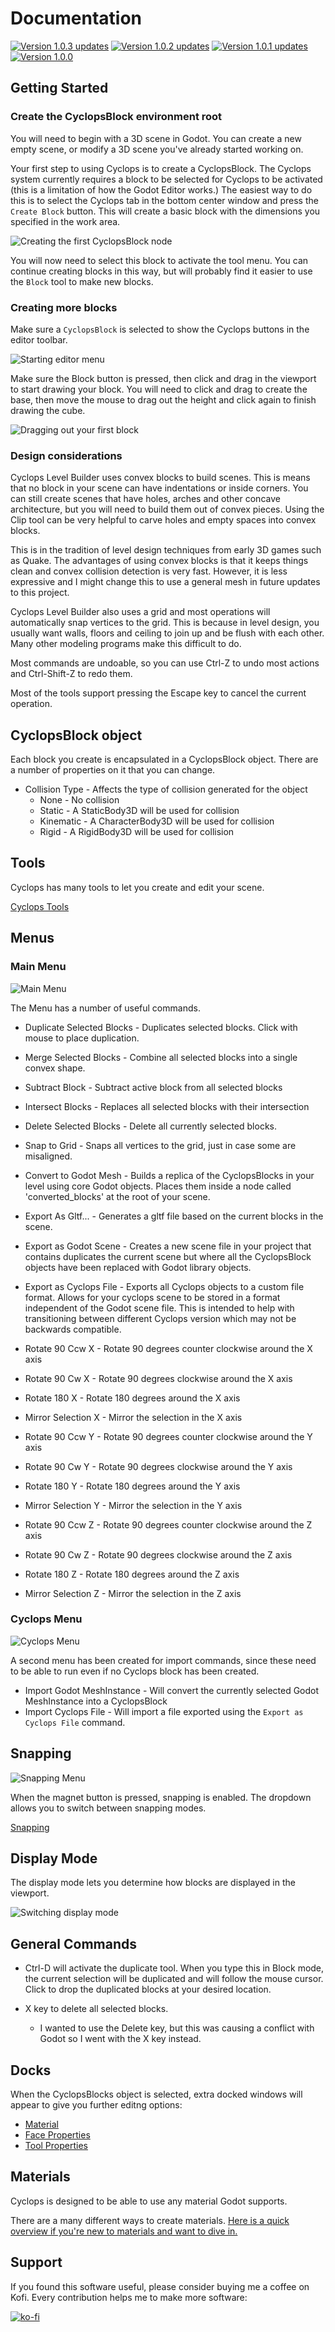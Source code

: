 # Documentation

[![Version 1.0.3 updates](https://img.youtube.com/vi/2foYulFeZG4/0.jpg)](https://www.youtube.com/watch?v=2foYulFeZG4)
[![Version 1.0.2 updates](https://img.youtube.com/vi/mbw_6dnOt_g/0.jpg)](https://www.youtube.com/watch?v=mbw_6dnOt_g)
[![Version 1.0.1 updates](https://img.youtube.com/vi/AoG6olKg2_8/0.jpg)](https://www.youtube.com/watch?v=AoG6olKg2_8)
[![Version 1.0.0](https://img.youtube.com/vi/UAqmm6WIWhA/0.jpg)](https://www.youtube.com/watch?v=UAqmm6WIWhA)


## Getting Started

### Create the CyclopsBlock environment root

You will need to begin with a 3D scene in Godot.  You can create a new empty scene, or modify a 3D scene you've already started working on.

Your first step to using Cyclops is to create a CyclopsBlock.  The Cyclops system currently requires a block to be selected for Cyclops to be activated (this is a limitation of how the Godot Editor works.)  The easiest way to do this is to select the Cyclops tab in the bottom center window and press the `Create Block` button.  This will create a basic block with the dimensions you specified in the work area.

![Creating the first CyclopsBlock node](create_starting_block.png)

You will now need to select this block to activate the tool menu.  You can continue creating blocks in this way, but will probably find it easier to use the `Block` tool to make new blocks.

### Creating more blocks

Make sure a `CyclopsBlock` is selected to show the Cyclops buttons in the editor toolbar.

![Starting editor menu](starting_editor_menu.jpg)

Make sure the Block button is pressed, then click and drag in the viewport to start drawing your block.  You will need to click and drag to create the base, then move the mouse to drag out the height and click again to finish drawing the cube.

![Dragging out your first block](drag_create_cube.gif)

### Design considerations

Cyclops Level Builder uses convex blocks to build scenes.  This is means that no block in your scene can have indentations or inside corners.  You can still create scenes that have holes, arches and other concave architecture, but you will need to build them out of convex pieces.  Using the Clip tool can be very helpful to carve holes and empty spaces into convex blocks.

This is in the tradition of level design techniques from early 3D games such as Quake.  The advantages of using convex blocks is that it keeps things clean and convex collision detection is very fast.  However, it is less expressive and I might change this to use a general mesh in future updates to this project. 

Cyclops Level Builder also uses a grid and most operations will automatically snap vertices to the grid.  This is because in level design, you usually want walls, floors and ceiling to join up and be flush with each other.  Many other modeling programs make this difficult to do.

Most commands are undoable, so you can use Ctrl-Z to undo most actions and Ctrl-Shift-Z to redo them.

Most of the tools support pressing the Escape key to cancel the current operation.


## CyclopsBlock object

Each block you create is encapsulated in a CyclopsBlock object.  There are a number of properties on it that you can change.

* Collision Type - Affects the type of collision generated for the object
	* None - No collision
	* Static - A StaticBody3D will be used for collision
	* Kinematic - A CharacterBody3D will be used for collision
	* Rigid - A RigidBody3D will be used for collision


## Tools

Cyclops has many tools to let you create and edit your scene.

[Cyclops Tools](tools/index.md)


## Menus 

### Main Menu

![Main Menu](edit_menu.jpg)

The Menu has a number of useful commands.

* Duplicate Selected Blocks - Duplicates selected blocks.  Click with mouse to place duplication.
* Merge Selected Blocks - Combine all selected blocks into a single convex shape.
* Subtract Block - Subtract active block from all selected blocks
* Intersect Blocks - Replaces all selected blocks with their intersection
* Delete Selected Blocks - Delete all currently selected blocks.
* Snap to Grid - Snaps all vertices to the grid, just in case some are misaligned.

* Convert to Godot Mesh - Builds a replica of the CyclopsBlocks in your level using core Godot objects.  Places them inside a node called 'converted_blocks' at the root of your scene.
* Export As Gltf... - Generates a gltf file based on the current blocks in the scene.
* Export as Godot Scene - Creates a new scene file in your project that contains duplicates the current scene but where all the CyclopsBlock objects have been replaced with Godot library objects.
* Export as Cyclops File - Exports all Cyclops objects to a custom file format.  Allows for your cyclops scene to be stored in a format independent of the Godot scene file.  This is intended to help with transitioning between different Cyclops version which may not be backwards compatible.

* Rotate 90 Ccw X - Rotate 90 degrees counter clockwise around the X axis
* Rotate 90 Cw X - Rotate 90 degrees clockwise around the X axis
* Rotate 180 X - Rotate 180 degrees around the X axis
* Mirror Selection X - Mirror the selection in the X axis

* Rotate 90 Ccw Y - Rotate 90 degrees counter clockwise around the Y axis
* Rotate 90 Cw Y - Rotate 90 degrees clockwise around the Y axis
* Rotate 180 Y - Rotate 180 degrees around the Y axis
* Mirror Selection Y - Mirror the selection in the Y axis

* Rotate 90 Ccw Z - Rotate 90 degrees counter clockwise around the Z axis
* Rotate 90 Cw Z - Rotate 90 degrees clockwise around the Z axis
* Rotate 180 Z - Rotate 180 degrees around the Z axis
* Mirror Selection Z - Mirror the selection in the Z axis


### Cyclops Menu

![Cyclops Menu](menu_cyclops.png)

A second menu has been created for import commands, since these need to be able to run even if no Cyclops block has been created.

* Import Godot MeshInstance - Will convert the currently selected Godot MeshInstance into a CyclopsBlock
* Import Cyclops File - Will import a file exported using the `Export as Cyclops File` command.


## Snapping

![Snapping Menu](snapping_menu.png)

When the magnet button is pressed, snapping is enabled.  The dropdown allows you to switch between snapping modes.

[Snapping](snapping.md)

## Display Mode

The display mode lets you determine how blocks are displayed in the viewport.

![Switching display mode](switching_display_mode.gif)


## General Commands

* Ctrl-D will activate the duplicate tool.  When you type this in Block mode, the current selection will be duplicated and will follow the mouse cursor.  Click to drop the duplicated blocks at your desired location.

* X key to delete all selected blocks.
	* I wanted to use the Delete key, but this was causing a conflict with Godot so I went with the X key instead.


## Docks

When the CyclopsBlocks object is selected, extra docked windows will appear to give you further editng options:

* [Material](dock_material.md)
* [Face Properties](dock_face_properties.md)
* [Tool Properties](dock_tool_properties.md)

## Materials

Cyclops is designed to be able to use any material Godot supports.

There are a many different ways to create materials.  [Here is a quick overview if you're new to materials and want to dive in.](materials/material_quick_start.md)


## Support

If you found this software useful, please consider buying me a coffee on Kofi.  Every contribution helps me to make more software:

[![ko-fi](https://ko-fi.com/img/githubbutton_sm.svg)](https://ko-fi.com/Y8Y43J6OB)

